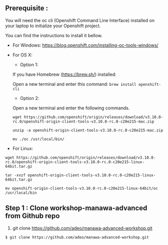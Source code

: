## Prerequisite :

You will need the oc cli (Openshift Command Line Interface) installed on your laptop to initialize your Openshift project.

You can find the instructions to install it bellow.
* For Windows: https://blog.openshift.com/installing-oc-tools-windows/
* For OS X:
  * Option 1:

  If you have Homebrew (https://brew.sh/) installed:

  Open a new terminal and enter this command:
  `brew install openshift-cli`
  * Option 2:

  Open a new terminal and enter the following commands.
  ```
  wget https://github.com/openshift/origin/releases/download/v3.10.0-rc.0/openshift-origin-client-tools-v3.10.0-rc.0-c20e215-mac.zip

  unzip -a openshift-origin-client-tools-v3.10.0-rc.0-c20e215-mac.zip

  mv ./oc /usr/local/bin/
  ```


* For Linux:
```
wget https://github.com/openshift/origin/releases/download/v3.10.0-rc.0/openshift-origin-client-tools-v3.10.0-rc.0-c20e215-linux-64bit.tar.gz

tar -xvzf openshift-origin-client-tools-v3.10.0-rc.0-c20e215-linux-64bit.tar.gz

mv openshift-origin-client-tools-v3.10.0-rc.0-c20e215-linux-64bit/oc /usr/local/bin
```


## Step 1 : Clone workshop-manawa-advanced from Github repo
1. git clone https://github.com/adeo/manawa-advanced-workshop.git
```
$ git clone https://github.com/adeo/manawa-advanced-workshop.git
```



